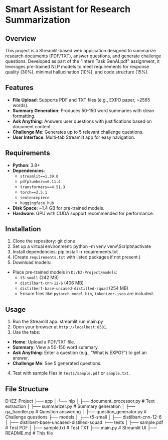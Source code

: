 

# Smart Assistant for Research Summarization

## Overview
This project is a Streamlit-based web application designed to summarize research documents (PDF/TXT), answer questions, and generate challenge questions. Developed as part of the "Intern Task GenAI.pdf" assignment, it leverages pre-trained NLP models to meet requirements for response quality (30%), minimal hallucination (10%), and code structure (15%).

## Features
- **File Upload**: Supports PDF and TXT files (e.g., EXPO paper, ~2565 words).
- **Summary Generation**: Produces 50-150 word summaries with clean formatting.
- **Ask Anything**: Answers user questions with justifications based on document content.
- **Challenge Me**: Generates up to 5 relevant challenge questions.
- **User Interface**: Multi-tab Streamlit app for easy navigation.

## Requirements
- **Python**: 3.8+
- **Dependencies**:
    - `streamlit==1.39.0`
    - `pdfplumber==0.11.4`
    - `transformers==4.51.3`
    - `torch==2.5.1`
    - `sentencepiece`
    - `huggingface_hub`
- **Disk Space**: ~1.4 GB for pre-trained models.
- **Hardware**: GPU with CUDA support recommended for performance.

## Installation
1. Clone the repository: git clone <your-repo-url>
2. Set up a virtual environment: python -m venv
   venv\Scripts\activate
3. Install dependencies: pip install -r requirements.txt
4. (Create `requirements.txt` with listed packages if not present.)
5. Download models:
  - Place pre-trained models in `D:/EZ-Project/models`:
    - `t5-small` (242 MB)
    - `distilbart-cnn-12-6` (406 MB)
    - `distilbert-base-uncased-distilled-squad` (254 MB)
    - Ensure files like `pytorch_model.bin`, `tokenizer.json` are included.

## Usage
1. Run the Streamlit app: streamlit run main.py
2. Open your browser at `http://localhost:8501`.
3. Use the tabs:
 - **Home**: Upload a PDF/TXT file.
 - **Summary**: View a 50-150 word summary.
 - **Ask Anything**: Enter a question (e.g., "What is EXPO?") to get an answer.
 - **Challenge Me**: See 5 generated questions.
4. Test with sample files in `tests/sample.pdf` or `sample.txt`.

## File Structure
D:\EZ-Project
├── app
│   └── nlp
│       ├── document_processor.py  # Text extraction
│       ├── summarizer.py         # Summary generation
│       ├── qa_handler.py         # Question answering
│       ├── question_generator.py # Challenge questions
├── models
│   ├── t5-small
│   ├── distilbart-cnn-12-6
│   ├── distilbert-base-uncased-distilled-squad
├── tests
│   ├── sample.pdf              # Test PDF
│   ├── sample.txt              # Test TXT
├── main.py                    # Streamlit UI
├── README.md                  # This file
